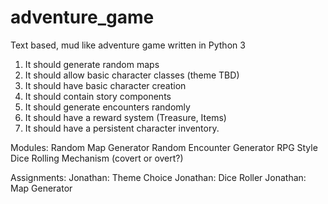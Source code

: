 # adventure_game
Text based, mud like adventure game written in Python 3

1.  It should generate random maps
2.  It should allow basic character classes (theme TBD)
3. It should have basic character creation
4.  It should contain story components 
5.  It should generate encounters randomly
6.  It should have a reward system (Treasure, Items)
7.  It should have a persistent character inventory.



Modules:
Random Map Generator
Random Encounter Generator
RPG Style Dice Rolling Mechanism (covert or overt?)

Assignments:
Jonathan: Theme Choice
Jonathan: Dice Roller
Jonathan: Map Generator
